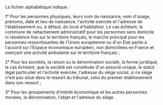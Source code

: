 Le fichier alphabétique indique :

1° Pour les personnes physiques, leurs nom de naissance, nom d'usage, prénoms, date et lieu de naissance, l'activité exercée et l'adresse de l'établissement ou, à défaut, du local d'habitation. Le cas échéant, la commune de rattachement administratif pour les personnes sans domicile ni résidence fixe sur le territoire français, le marché principal pour les personnes ressortissantes de l'Union européenne ou d'un Etat partie à l'accord sur l'Espace économique européen, non domiciliées en France et exerçant une activité ambulante sur le territoire français ;

2° Pour les sociétés, la raison ou la dénomination sociale, la forme juridique, le cas échéant, que la société est constituée d'un associé unique, le statut légal particulier et l'activité exercée, l'adresse du siège social, si ce siège n'est pas situé dans le ressort du tribunal, celui du premier établissement dans son ressort ;

3° Pour les groupements d'intérêt économique et les autres personnes morales, la dénomination, l'objet et l'adresse du siège.
